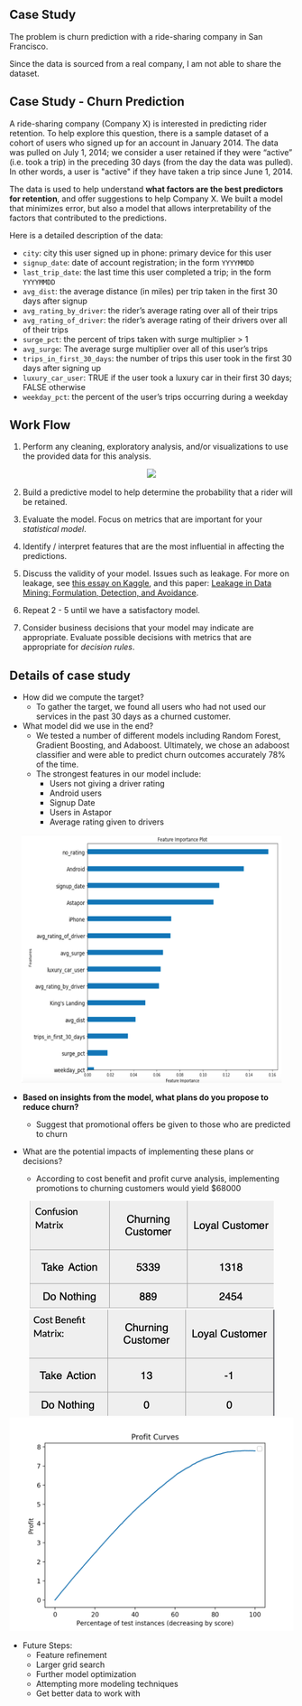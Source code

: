 ## Case Study

The problem is churn prediction with a ride-sharing company in San Francisco.

Since the data is sourced from a real company, I am not able to share the dataset. 


## Case Study - Churn Prediction

A ride-sharing company (Company X) is interested in predicting rider retention.
To help explore this question, there is a sample dataset of a cohort of
users who signed up for an account in January 2014. The data was pulled on July
1, 2014; we consider a user retained if they were “active” (i.e. took a trip)
in the preceding 30 days (from the day the data was pulled). In other words, a
user is "active" if they have taken a trip since June 1, 2014. 

The data is used to help understand **what factors are
the best predictors for retention**, and offer suggestions to help Company X. 
We built a
model that minimizes error, but also a model that allows interpretability of the
factors that contributed to the predictions.

Here is a detailed description of the data:

- `city`: city this user signed up in phone: primary device for this user
- `signup_date`: date of account registration; in the form `YYYYMMDD`
- `last_trip_date`: the last time this user completed a trip; in the form `YYYYMMDD`
- `avg_dist`: the average distance (in miles) per trip taken in the first 30 days after signup
- `avg_rating_by_driver`: the rider’s average rating over all of their trips 
- `avg_rating_of_driver`: the rider’s average rating of their drivers over all of their trips 
- `surge_pct`: the percent of trips taken with surge multiplier > 1 
- `avg_surge`: The average surge multiplier over all of this user’s trips 
- `trips_in_first_30_days`: the number of trips this user took in the first 30 days after signing up 
- `luxury_car_user`: TRUE if the user took a luxury car in their first 30 days; FALSE otherwise 
- `weekday_pct`: the percent of the user’s trips occurring during a weekday


## Work Flow

1. Perform any cleaning, exploratory analysis, and/or visualizations to use the
provided data for this analysis.
   
<p align="center"> 
<img src="images/rating_driver">
</p>

2. Build a predictive model to help determine the probability that a rider will
be retained.

3. Evaluate the model.  Focus on metrics that are important for your *statistical
model*.
 
4. Identify / interpret features that are the most influential in affecting
the predictions.

5. Discuss the validity of your model. Issues such as
leakage.  For more on leakage, see [this essay on
Kaggle](https://www.kaggle.com/wiki/Leakage), and this paper: [Leakage in Data
Mining: Formulation, Detection, and Avoidance](https://www.cs.umb.edu/~ding/history/470_670_fall_2011/papers/cs670_Tran_PreferredPaper_LeakingInDataMining.pdf).

6. Repeat 2 - 5 until we have a satisfactory model.

7. Consider business decisions that your model may indicate are appropriate.
Evaluate possible decisions with metrics that are appropriate for *decision
rules*.
   
## Details of case study
  - How did we compute the target?
    * To gather the target, we found all users who had not used our services in the past 30 days as a churned customer. 
  - What model did we use in the end?
    * We tested a number of different models including Random Forest, Gradient Boosting, and Adaboost. Ultimately, we chose an adaboost classifier and were able to predict churn outcomes accurately 78% of the time. 
    * The strongest features in our model include:
        - Users not giving a driver rating
        - Android users
        - Signup Date
        - Users in Astapor
        - Average rating given to drivers

<p align="center"> 
<img src="images/feat_imp.png">
</p>

  - **Based on insights from the model, what plans do you propose to
    reduce churn?**
    * Suggest that promotional offers be given to those who are predicted to churn

  - What are the potential impacts of implementing these plans or decisions?
    * According to cost benefit and profit curve analysis, implementing promotions to churning customers would yield $68000

<p align="center"> 
<img src="images/cm.png">
<img src="images/cb_matrix.png">
<img src="images/profit.png">
</p>

  - Future Steps:
    * Feature refinement
    * Larger grid search
    * Further model optimization
    * Attempting more modeling techniques
    * Get better data to work with
